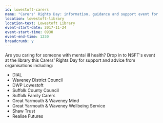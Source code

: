 ```yaml
---
id: lowestoft-carers
name: "Carers' Rights Day: information, guidance and support event for carers in Waveney with Norfolk and Suffolk NHS Foundation Trust"
location: lowestoft-library
location-text: Lowestoft Library
event-start-date: 2017-11-24
event-start-time: 0930
event-end-time: 1230
breadcrumb: y
---
```


Are you caring for someone with mental ill health? Drop in to NSFT's event at the library this Carers' Rights Day for support and advice from organisations including:

* DIAL
* Waveney District Council
* DWP Lowestoft
* Suffolk County Council
* Suffolk Family Carers
* Great Yarmouth & Waveney Mind
* Great Yarmouth & Waveney Wellbeing Service
* Shaw Trust
* Realise Futures
